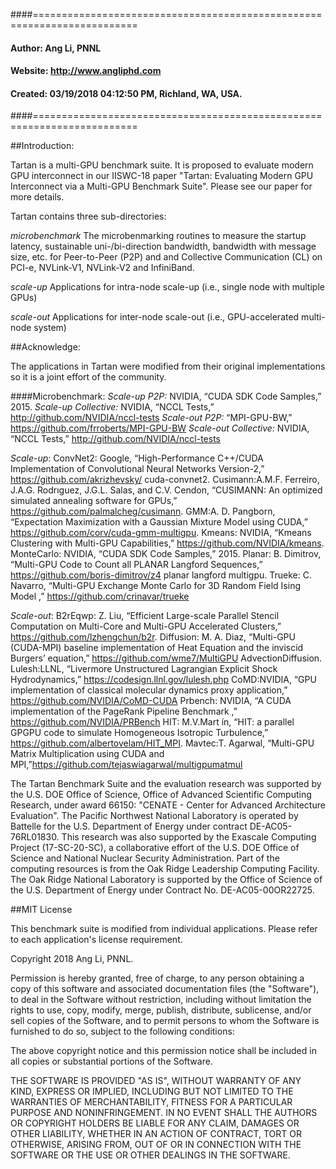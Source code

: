 ####========================================================================
####         Author:  Ang Li, PNNL
####        Website:  http://www.angliphd.com  
####        Created:  03/19/2018 04:12:50 PM, Richland, WA, USA.
####========================================================================

##Introduction:

 Tartan is a multi-GPU benchmark suite. It is proposed to evaluate modern GPU interconnect 
 in our IISWC-18 paper "Tartan: Evaluating Modern GPU Interconnect via a Multi-GPU Benchmark
 Suite". Please see our paper for more details.

 Tartan contains three sub-directories:

   *microbenchmark* The microbenmarking routines to measure the startup latency, sustainable 
                    uni-/bi-direction bandwidth, bandwidth with message size, etc. for 
                    Peer-to-Peer (P2P) and and Collective Communication (CL) on PCI-e, 
                    NVLink-V1, NVLink-V2 and InfiniBand.

  *scale-up* Applications for intra-node scale-up (i.e., single node with multiple GPUs)

 *scale-out* Applications for inter-node scale-out (i.e., GPU-accelerated multi-node system)

##Acknowledge:

The applications in Tartan were modified from their original implementations so it is a joint effort of the community.  

####Microbenchmark:
*Scale-up P2P:* NVIDIA, “CUDA SDK Code Samples,” 2015.
*Scale-up Collective:* NVIDIA, “NCCL Tests,” http://github.com/NVIDIA/nccl-tests
*Scale-out P2P:* “MPI-GPU-BW,” https://github.com/frroberts/MPI-GPU-BW
*Scale-out Collective:* NVIDIA, “NCCL Tests,” http://github.com/NVIDIA/nccl-tests

*Scale-up*:
ConvNet2: Google, “High-Performance C++/CUDA Implementation of Convolutional Neural Networks Version-2,” https://github.com/akrizhevsky/
cuda-convnet2.
Cusimann:A.M.F. Ferreiro, J.A.G. Rodrıguez, J.G.L. Salas, and C.V. Cendon, “CUSIMANN: An optimized simulated annealing software for GPUs,” https://github.com/palmalcheg/cusimann.
GMM:A. D. Pangborn, “Expectation Maximization with a Gaussian Mixture Model using CUDA,” https://github.com/corv/cuda-gmm-multigpu.
Kmeans: NVIDIA, “Kmeans Clustering with Multi-GPU Capabilities,” https://github.com/NVIDIA/kmeans.
MonteCarlo: NVIDIA, “CUDA SDK Code Samples,” 2015.
Planar: B. Dimitrov, “Multi-GPU Code to Count all PLANAR Langford Sequences,” https://github.com/boris-dimitrov/z4 planar langford multigpu.
Trueke: C. Navarro, “Multi-GPU Exchange Monte Carlo for 3D Random Field Ising Model ,” https://github.com/crinavar/trueke

*Scale-out*:
B2rEqwp: Z. Liu, “Efficient Large-scale Parallel Stencil Computation on Multi-Core and Multi-GPU Accelerated Clusters,” https://github.com/lzhengchun/b2r.
Diffusion: M. A. Diaz, “Multi-GPU (CUDA-MPI) baseline implementation of Heat Equation and the inviscid Burgers’ equation,” https://github.com/wme7/MultiGPU AdvectionDiffusion.
Lulesh:LLNL, “Livermore Unstructured Lagrangian Explicit Shock Hydrodynamics,” https://codesign.llnl.gov/lulesh.php
CoMD:NVIDIA, “GPU implementation of classical molecular dynamics proxy application,” https://github.com/NVIDIA/CoMD-CUDA
Prbench: NVIDIA, “A CUDA implementation of the PageRank Pipeline Benchmark ,” https://github.com/NVIDIA/PRBench
HIT: M.V.Mart ́ın, “HIT: a parallel GPGPU code to simulate Homogeneous Isotropic Turbulence,” https://github.com/albertovelam/HIT_MPI.
Mavtec:T. Agarwal, “Multi-GPU Matrix Multiplication using CUDA and MPI,”https://github.com/tejaswiagarwal/multigpumatmul


The Tartan Benchmark Suite and the evaluation research was supported by the U.S. DOE Office of 
Science, Office of Advanced Scientific Computing Research, under award 66150: "CENATE - Center
for Advanced Architecture Evaluation". The Pacific Northwest National Laboratory is operated
by Battelle for the U.S. Department of Energy under contract DE-AC05-76RL01830. 
This research was also supported by the Exascale Computing Project (17-SC-20-SC), 
a collaborative effort of the U.S. DOE Office of Science and National Nuclear Security 
Administration. Part of the computing resources is from the Oak Ridge Leadership Computing 
Facility. The Oak Ridge National Laboratory is supported by the Office of Science of 
the U.S. Department of Energy under Contract No. DE-AC05-00OR22725.



##MIT License

This benchmark suite is modified from individual applications. Please refer to each application's license requirement.

Copyright 2018 Ang Li, PNNL.

Permission is hereby granted, free of charge, to any person obtaining a copy of this software 
and associated documentation files (the "Software"), to deal in the Software without restriction,
including without limitation the rights to use, copy, modify, merge, publish, distribute, 
sublicense, and/or sell copies of the Software, and to permit persons to whom the Software is
furnished to do so, subject to the following conditions:

The above copyright notice and this permission notice shall be included in all copies or 
substantial portions of the Software.

THE SOFTWARE IS PROVIDED "AS IS", WITHOUT WARRANTY OF ANY KIND, EXPRESS OR IMPLIED, 
INCLUDING BUT NOT LIMITED TO THE WARRANTIES OF MERCHANTABILITY, FITNESS FOR A PARTICULAR 
PURPOSE AND NONINFRINGEMENT. IN NO EVENT SHALL THE AUTHORS OR COPYRIGHT HOLDERS BE LIABLE 
FOR ANY CLAIM, DAMAGES OR OTHER LIABILITY, WHETHER IN AN ACTION OF CONTRACT, TORT OR OTHERWISE,
ARISING FROM, OUT OF OR IN CONNECTION WITH THE SOFTWARE OR THE USE OR OTHER DEALINGS IN THE SOFTWARE.

